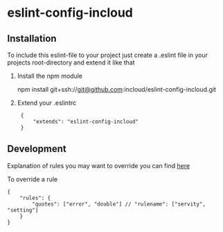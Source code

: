 # eslint-config-incloud

## Installation
To include this eslint-file to your project just create a .eslint file in your projects root-directory and extend it like that

1. Install the npm module

      npm install git+ssh://git@github.com:incloud/eslint-config-incloud.git


2. Extend your .eslintrc

        {
            "extends": "eslint-config-incloud"
        }


## Development

Explanation of rules you may want to override you can find [here](http://eslint.org/docs/rules)

To override a rule

    {
        "rules": {
            "quotes": ["error", "double"] // "rulename": ["servity", "setting"]
        }
    }